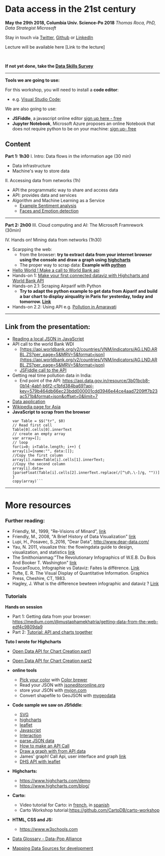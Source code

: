 # Data access in the 21st century
**May the 29th 2018, Columbia Univ. Science-Po 2018**
*Thomas Roca, PhD, Data Strategist Microsoft*

Stay in touch via [Twitter](https://twitter.com/Thomas_Roca), [Github](https://github.com/ThomasRoca/) or [LinkedIn](https://www.linkedin.com/in/thomas-roca-43347484/)

Lecture will be available here [Link to the lecture]

<br>

**If not yet done, take the [Data Skills Survey](https://forms.office.com/Pages/ResponsePage.aspx?id=v4j5cvGGr0GRqy180BHbRxKuu6TlN1dBuJsnZlxRHxFUNExXOUpTVjNTM05CSEdZSlRISzFCNFJRVi4u)**

---

**Tools we are going to use:**

For this workshop, you will need to install a **code editor**:
- e.g. [Visual Studio Code](https://sourceforge.net/projects/vscode-portable/);

We are also going to use: 
- 	**JSFiddle**, a javascript online editor [sign up here - free](https://jsfiddle.net/user/signup/)
-  **Jupyter Notebook**, Microsoft Azure proposes an online Notebook that does not require python to be on your machine: [sign up- free](https://notebooks.azure.com/)

## Content
**Part 1: 1h30**
I. Intro: Data flows in the information age (30 min)
- Data infrastructure
- Machine's way to store data

II. Accessing data from networks (1h)
- API the programmatic way to share and access data
- API: provides data and services
- Algorithm and Machine Learning as a Service
  - [Example Sentiment analysis](https://pythonappcela.azurewebsites.net/sentiment_analysis)
  - [Faces and Emotion detection](http://pythonappcela.azurewebsites.net/computer_vision)
 
--- 
**Part 2: 2h00**
III. Cloud computing and AI: The Microsoft Framrework (30min)

IV. Hands on! Mining data from networks (1h30)
- Scarpping the web: 
	- from the browser: **try to extract data from your internet browser using the console and draw a graph using [highcharts](https://jsfiddle.net/ThomasRoca/rkbz7fhb/87/)**
	- The proper way to scrap data: **Example with [python](https://notebooks.azure.com/ThomasMSFT/libraries/Tutorial/html/Scrap%20data%20from%20the%20web.ipynb)** 
- [Hello World ! Make a call to World Bank api](https://jsfiddle.net/ThomasRoca/j5d919k4/)
- Hands-on 1: [Make your first connected dataviz with Highcharts and World Bank API](https://www.highcharts.com/demo/line-basic) 
- Hands-on 2.1: Scraping Airparif with Python
	- **Try to adapt the python example to get data from Aiparif and build a bar chart to display airquality in Paris for yesterday, today and tomorrow. [Link](https://www.airparif.asso.fr/rss/indices)**
- Hands-on 2.2: Using API e.g. [Pollution in Amaravati](http://jsfiddle.net/ThomasRoca/bLbz5oqd/)

---


## Link from the presentation: 
- [Reading a local JSON in JavaScript](https://jsfiddle.net/ThomasRoca/ss0wq9oq/14/)
- API call to the world Bank WDI
	- [https://api.worldbank.org/v2/countries/VNM/indicators/AG.LND.ARBL.ZS?per_page=5&MRV=5&format=json](https://api.worldbank.org/v2/countries/VNM/indicators/AG.LND.ARBL.ZS?per_page=5&MRV=5&format=json)
	- [JSFiddle call to the API](https://jsfiddle.net/ThomasRoca/4gjfs1h2)
- Getting real time pollution data in India: 
	- End point of the API: https://api.data.gov.in/resource/3b01bcb8-0b14-4abf-b6f2-c1bfd384ba69?api-key=579b464db66ec23bdd000001cdd3946e44ce4aad7209ff7b23ac571b&format=json&offset=0&limit=7
- [Data application](https://jsfiddle.net/ThomasRoca/1vpypyc9/)
- [Wikipedia page for Asia](https://en.wikipedia.org/wiki/Asia)
- **JavaScript to scrap from the browser**
	```// Select an object and get its ID here:  GDP table id is dollar 0: $0
	var Table = $$("tr", $0)
	// Read first cell
	Table[0].cells[0].innerText
	// create an empty array
	var array=[];
	// loop
	for(i=0; i<Table.length; i++) {
	array[i]={name:"", data:[]};
	//Copy the first column
	array[i].name=Table[i].cells[1].innerText;
	//Copy the second column
	array[i].data=[parseFloat(Table[i].cells[2].innerText.replace(/[^\d\.\-]/g, ""))]
	}
	copy(array)```
	
---

# More resources

### Further reading:
- Friendly, M., 1999, "Re-Visions of Minard", [link](http://www.datavis.ca/gallery/minard/minard.pdf])
- Friendly, M., 2008, "A Brief History of Data Visualization" [link](http://byrneslab.net/classes/biol607/readings/Friendly_2008_dataviz_history.pdf)
- Lupi, H., Posavec, S.,2016, "Dear Data", http://www.dear-data.com/
- Yau, N. 2011, visualize this: the flowingdata guide to design, visualization, and statistics [link](http://book.flowingdata.com)
- The Smithonianmag:"The Revolutionary Infographics of W.E.B. Du Bois And Booker T. Washington" [link](http://www.smithsonianmag.com/smart-news/the-revolutionary-infographics-of-web-du-bois-and-booker-t-washington-180959756)
- ToucanTouco, Infographie vs Dataviz: Faites la différence. [Link](https://toucantoco.com/blog/infographie-vs-dataviz/)
- Tufte, E. R. The Visual Display of Quantitative Information. Graphics Press, Cheshire, CT, 1983.
- Hagley, J. What is the difference bewteen infographic and dataviz ? [Link](http://www.jackhagley.com/What-s-the-difference-between-an-Infographic-and-a-Data-Visualisation)

### Tutorials
**Hands on session**
- Part 1: Getting data from your browser: https://medium.com/@mustaphamekhatria/getting-data-from-the-web-edf4c9809da9
- Part 2: [Tutorial: API and charts together](http://jsfiddle.net/ThomasRoca/37zddfn3/)

**Tuto I wrote for Highcharts**
- [Open Data API for Chart Creation part1](https://www.highcharts.com/blog/data-science/233-world-bank-open-data-api-highcharts-part1/)
- [Open Data API for Chart Creation part2](https://www.highcharts.com/blog/post/235-open-data-api-for-chart-creation-part-2/)


- **online tools**
	- [Pick your color](https://www.w3schools.com/colors/colors_picker.asp) with [Color brewer](http://colorbrewer2.org)
	- Read your JSON with [jsoneditoronline.org](http://jsoneditoronline.org/)
	- store your JSON with [myjon.com](http://myjson.com/)
	- Convert shapefile to GeoJSON with [mygeodata](https://mygeodata.cloud/)
	
- **Code sample we saw on JSfiddle**:
	- [SVG](http://jsfiddle.net/ThomasRoca/q754amnd/)
	- [highcharts](http://jsfiddle.net/ThomasRoca/fps87ooa)
	- [leaflet](http://leafletjs.com/examples/quick-start/example-popups.html)
	- [Javascript](http://jsfiddle.net/ThomasRoca/50snpv6r/)
	- [Interaction](https://jsfiddle.net/ThomasRoca/vuw7grwL/)
	- [parse JSON data](http://jsfiddle.net/ThomasRoca/5f4jh80c)
	- [How to make an API Call](https://jsfiddle.net/ThomasRoca/j5d919k4/3/)
	- [Draw a graph with from API data](https://jsfiddle.net/ThomasRoca/pxmxpsed/2/)
	- James' graph! Call Api, user interface and graph [link](https://jsfiddle.net/jegiles/ddffgz29/)
	- [DHS API with leaflet](http://jsfiddle.net/ThomasRoca/069Lqfkz/?utm_source=website&utm_medium=embed&utm_campaign=069Lqfkz)
- **Highcharts:**
	- https://www.highcharts.com/demo
	- https://www.highcharts.com/blog/
- **Carto:**
	- Video tutorial for Carto: in [french](https://www.youtube.com/watch?v=nRKSR635-Kk), in [spanish](https://www.youtube.com/watch?v=o2dUzQiwUYE&t=2s)
	- Carto Workshop tutorial:https://github.com/CartoDB/carto-workshop
- **HTML, CSS and JS:** 
	- https://www.w3schools.com

- [Data Glossary - Data-Pop Alliance](https://github.com/ThomasRoca/Lecture-Columbia-Science-Po-2017/blob/master/Glossary.md)
- [Mapping Data Sources for development](https://afdlab4dev.github.io/Wiki-DataExploration-in-AFD/)

